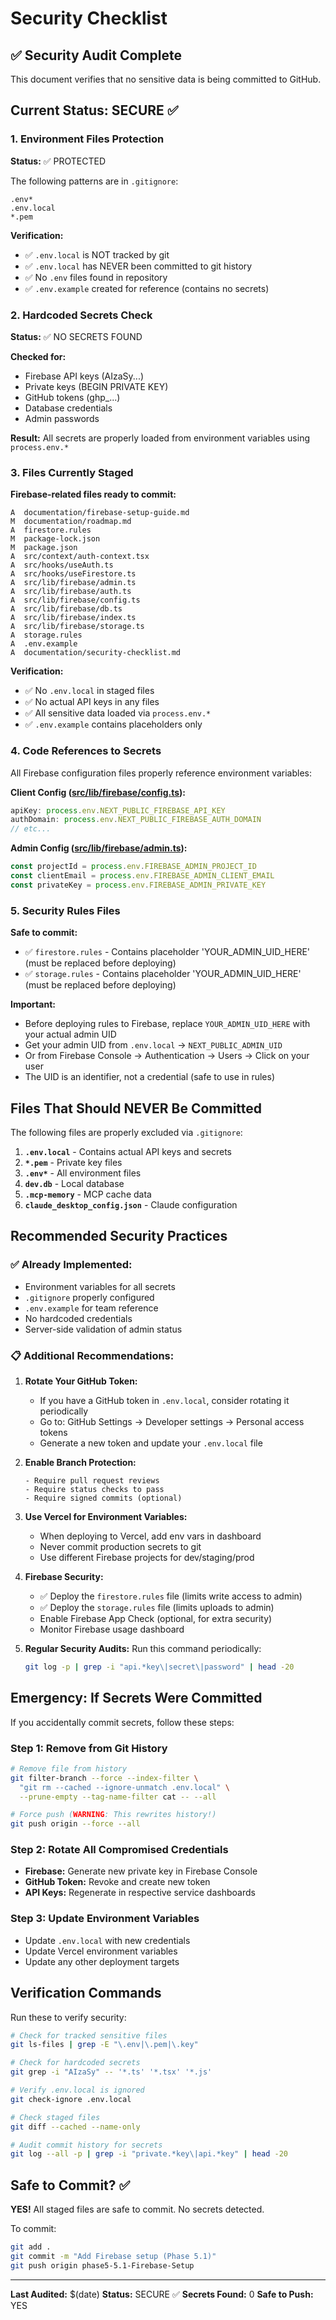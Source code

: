 # Security Checklist

## ✅ Security Audit Complete

This document verifies that no sensitive data is being committed to GitHub.

## Current Status: SECURE ✅

### 1. Environment Files Protection

**Status:** ✅ PROTECTED

The following patterns are in `.gitignore`:
```
.env*
.env.local
*.pem
```

**Verification:**
- ✅ `.env.local` is NOT tracked by git
- ✅ `.env.local` has NEVER been committed to git history
- ✅ No `.env` files found in repository
- ✅ `.env.example` created for reference (contains no secrets)

### 2. Hardcoded Secrets Check

**Status:** ✅ NO SECRETS FOUND

**Checked for:**
- Firebase API keys (AIzaSy...)
- Private keys (BEGIN PRIVATE KEY)
- GitHub tokens (ghp_...)
- Database credentials
- Admin passwords

**Result:** All secrets are properly loaded from environment variables using `process.env.*`

### 3. Files Currently Staged

**Firebase-related files ready to commit:**
```
A  documentation/firebase-setup-guide.md
M  documentation/roadmap.md
A  firestore.rules
M  package-lock.json
M  package.json
A  src/context/auth-context.tsx
A  src/hooks/useAuth.ts
A  src/hooks/useFirestore.ts
A  src/lib/firebase/admin.ts
A  src/lib/firebase/auth.ts
A  src/lib/firebase/config.ts
A  src/lib/firebase/db.ts
A  src/lib/firebase/index.ts
A  src/lib/firebase/storage.ts
A  storage.rules
A  .env.example
A  documentation/security-checklist.md
```

**Verification:**
- ✅ No `.env.local` in staged files
- ✅ No actual API keys in any files
- ✅ All sensitive data loaded via `process.env.*`
- ✅ `.env.example` contains placeholders only

### 4. Code References to Secrets

All Firebase configuration files properly reference environment variables:

**Client Config ([src/lib/firebase/config.ts](../src/lib/firebase/config.ts)):**
```typescript
apiKey: process.env.NEXT_PUBLIC_FIREBASE_API_KEY
authDomain: process.env.NEXT_PUBLIC_FIREBASE_AUTH_DOMAIN
// etc...
```

**Admin Config ([src/lib/firebase/admin.ts](../src/lib/firebase/admin.ts)):**
```typescript
const projectId = process.env.FIREBASE_ADMIN_PROJECT_ID
const clientEmail = process.env.FIREBASE_ADMIN_CLIENT_EMAIL
const privateKey = process.env.FIREBASE_ADMIN_PRIVATE_KEY
```

### 5. Security Rules Files

**Safe to commit:**
- ✅ `firestore.rules` - Contains placeholder 'YOUR_ADMIN_UID_HERE' (must be replaced before deploying)
- ✅ `storage.rules` - Contains placeholder 'YOUR_ADMIN_UID_HERE' (must be replaced before deploying)

**Important:**
- Before deploying rules to Firebase, replace `YOUR_ADMIN_UID_HERE` with your actual admin UID
- Get your admin UID from `.env.local` → `NEXT_PUBLIC_ADMIN_UID`
- Or from Firebase Console → Authentication → Users → Click on your user
- The UID is an identifier, not a credential (safe to use in rules)

## Files That Should NEVER Be Committed

The following files are properly excluded via `.gitignore`:

1. **`.env.local`** - Contains actual API keys and secrets
2. **`*.pem`** - Private key files
3. **`.env*`** - All environment files
4. **`dev.db`** - Local database
5. **`.mcp-memory`** - MCP cache data
6. **`claude_desktop_config.json`** - Claude configuration

## Recommended Security Practices

### ✅ Already Implemented:
- Environment variables for all secrets
- `.gitignore` properly configured
- `.env.example` for team reference
- No hardcoded credentials
- Server-side validation of admin status

### 📋 Additional Recommendations:

1. **Rotate Your GitHub Token:**
   - If you have a GitHub token in `.env.local`, consider rotating it periodically
   - Go to: GitHub Settings → Developer settings → Personal access tokens
   - Generate a new token and update your `.env.local` file

2. **Enable Branch Protection:**
   ```
   - Require pull request reviews
   - Require status checks to pass
   - Require signed commits (optional)
   ```

3. **Use Vercel for Environment Variables:**
   - When deploying to Vercel, add env vars in dashboard
   - Never commit production secrets to git
   - Use different Firebase projects for dev/staging/prod

4. **Firebase Security:**
   - ✅ Deploy the `firestore.rules` file (limits write access to admin)
   - ✅ Deploy the `storage.rules` file (limits uploads to admin)
   - Enable Firebase App Check (optional, for extra security)
   - Monitor Firebase usage dashboard

5. **Regular Security Audits:**
   Run this command periodically:
   ```bash
   git log -p | grep -i "api.*key\|secret\|password" | head -20
   ```

## Emergency: If Secrets Were Committed

If you accidentally commit secrets, follow these steps:

### Step 1: Remove from Git History
```bash
# Remove file from history
git filter-branch --force --index-filter \
  "git rm --cached --ignore-unmatch .env.local" \
  --prune-empty --tag-name-filter cat -- --all

# Force push (WARNING: This rewrites history!)
git push origin --force --all
```

### Step 2: Rotate All Compromised Credentials
- **Firebase:** Generate new private key in Firebase Console
- **GitHub Token:** Revoke and create new token
- **API Keys:** Regenerate in respective service dashboards

### Step 3: Update Environment Variables
- Update `.env.local` with new credentials
- Update Vercel environment variables
- Update any other deployment targets

## Verification Commands

Run these to verify security:

```bash
# Check for tracked sensitive files
git ls-files | grep -E "\.env|\.pem|\.key"

# Check for hardcoded secrets
git grep -i "AIzaSy" -- '*.ts' '*.tsx' '*.js'

# Verify .env.local is ignored
git check-ignore .env.local

# Check staged files
git diff --cached --name-only

# Audit commit history for secrets
git log --all -p | grep -i "private.*key\|api.*key" | head -20
```

## Safe to Commit? ✅

**YES!** All staged files are safe to commit. No secrets detected.

To commit:
```bash
git add .
git commit -m "Add Firebase setup (Phase 5.1)"
git push origin phase5-5.1-Firebase-Setup
```

---

**Last Audited:** $(date)
**Status:** SECURE ✅
**Secrets Found:** 0
**Safe to Push:** YES
